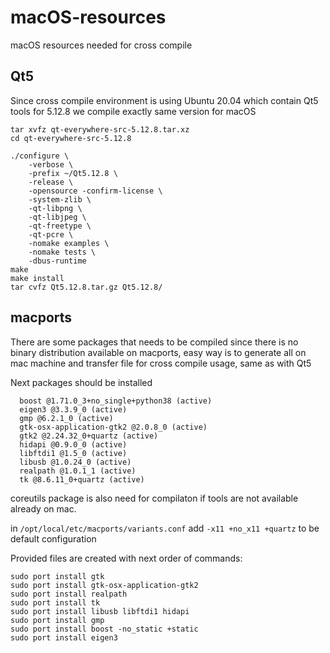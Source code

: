 # macOS-resources
macOS resources needed for cross compile

## Qt5

Since cross compile environment is using Ubuntu 20.04 which contain Qt5 tools for 5.12.8 we compile exactly same version for macOS
```
tar xvfz qt-everywhere-src-5.12.8.tar.xz
cd qt-everywhere-src-5.12.8

./configure \
    -verbose \
    -prefix ~/Qt5.12.8 \
    -release \
    -opensource -confirm-license \
    -system-zlib \
    -qt-libpng \
    -qt-libjpeg \
    -qt-freetype \
    -qt-pcre \
    -nomake examples \
    -nomake tests \
    -dbus-runtime
make
make install
tar cvfz Qt5.12.8.tar.gz Qt5.12.8/
```

## macports
There are some packages that needs to be compiled since there is no binary distribution available on macports, easy way is to generate all
on mac machine and transfer file for cross compile usage, same as with Qt5

Next packages should be installed
```
  boost @1.71.0_3+no_single+python38 (active)
  eigen3 @3.3.9_0 (active)
  gmp @6.2.1_0 (active)
  gtk-osx-application-gtk2 @2.0.8_0 (active)
  gtk2 @2.24.32_0+quartz (active)
  hidapi @0.9.0_0 (active)
  libftdi1 @1.5_0 (active)
  libusb @1.0.24_0 (active)
  realpath @1.0.1_1 (active)
  tk @8.6.11_0+quartz (active)
```

coreutils package is also need for compilaton if tools are not available already on mac.

in `/opt/local/etc/macports/variants.conf` add `-x11 +no_x11 +quartz` to be default configuration

Provided files are created with next order of commands:
```
sudo port install gtk
sudo port install gtk-osx-application-gtk2
sudo port install realpath
sudo port install tk
sudo port install libusb libftdi1 hidapi
sudo port install gmp
sudo port install boost -no_static +static
sudo port install eigen3
```
